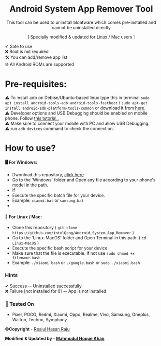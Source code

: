 <h1 align="center"> Android System App Remover Tool </h1>

<p align="center">This tool can be used to uninstall bloatware which comes pre-installed and cannot be uninstalled directly  </p>
<p align="center">[ Specially modified & updated for Linux / Mac users ]</p>


<g-emoji class="g-emoji" alias="heavy_check_mark" fallback-src="https://github.githubassets.com/images/icons/emoji/unicode/2714.png">✔</g-emoji> Safe to use  
<g-emoji class="g-emoji" alias="x" fallback-src="https://github.githubassets.com/images/icons/emoji/unicode/274c.png">❌</g-emoji> Root is not required  
<g-emoji class="g-emoji" alias="hammer_and_wrench" fallback-src="https://github.githubassets.com/images/icons/emoji/unicode/1f6e0.png">🛠</g-emoji> You can add/remove app list  
<g-emoji class="g-emoji" alias="globe_with_meridians" fallback-src="https://github.githubassets.com/images/icons/emoji/unicode/1f310.png">🌐</g-emoji> All Android ROMs are supported  
 

# [](#pre-requisites)Pre-requisites:
<g-emoji class="g-emoji" alias="warning" fallback-src="https://github.githubassets.com/images/icons/emoji/unicode/26a0.png">⚠️</g-emoji> To install adb on Debisn/Ubuntu-based linux type this in terminal `sudo apt install android-tools-adb android-tools-fastboot` / `sudo apt-get install android-sdk-platform-tools-common`
or download it from [here](https://developer.android.com/studio/releases/platform-tools#downloads).  
<g-emoji class="g-emoji" alias="warning" fallback-src="https://github.githubassets.com/images/icons/emoji/unicode/26a0.png">⚠️</g-emoji> Developer options and USB Debugging should be enabled on mobile phone. Follow [this tutorial..](https://github.com/ujarhr/android-bloatware-remover/blob/main/edo.md)  
<g-emoji class="g-emoji" alias="warning" fallback-src="https://github.githubassets.com/images/icons/emoji/unicode/26a0.png">⚠️</g-emoji> Make sure to connect your mobile with PC and allow USB Debugging.  
<g-emoji class="g-emoji" alias="warning" fallback-src="https://github.githubassets.com/images/icons/emoji/unicode/26a0.png">⚠️</g-emoji> run `adb devices` command to check the connection.

# [](#how-to-use)**How to use?**

#### [](#-for-windows)<g-emoji class="g-emoji" alias="desktop_computer" fallback-src="https://github.githubassets.com/images/icons/emoji/unicode/1f5a5.png">🖥</g-emoji> For Windows:

*   Dwonload this repository, [click here](https://github.com/intelQong/Android_System_App_Remover/archive/refs/heads/main.zip)
*   Go to the 'Windows' folder and Open any file according to your phone's model in the path.
*   If 
*   Execute the specific batch file for your device.
*   Example: `xiaomi.bat` or `samsung.bat`
*   
#### [](#-for-linux--mac)<g-emoji class="g-emoji" alias="penguin" fallback-src="https://github.githubassets.com/images/icons/emoji/unicode/1f427.png">🐧</g-emoji> For Linux / Mac:

*   Clone this repository ( `git clone https://github.com/intelQong/Android_System_App_Remover` )
*   Go to the 'Linux-MacOS' folder and Open Terminal in this path. ( `cd Linux-MacOS` )
*   Execute the specific bash script for your device.
*   Make sure that the file is executable. If not use `sudo chmod +x filename.bash`
*   Example: `./xiaomi.bash` or `./google.bash` or `sudo ./xiaomi.bash`

### [](#hints)Hints

<g-emoji class="g-emoji" alias="heavy_check_mark" fallback-src="https://github.githubassets.com/images/icons/emoji/unicode/2714.png">✔</g-emoji> Success -- Uninstalled successfully  
<g-emoji class="g-emoji" alias="x" fallback-src="https://github.githubassets.com/images/icons/emoji/unicode/274c.png">❌</g-emoji> Failure [not installed for 0] -- App is not installed

### [](#-tested-on)<g-emoji class="g-emoji" alias="iphone" fallback-src="https://github.githubassets.com/images/icons/emoji/unicode/1f4f1.png">📱</g-emoji> Tested On

*   Pixel, POCO, Redmi, Xiaomi, Oppo, Realme, Vivo, Samsung, Oneplus, Walton, Techno, Symphony
  
**©️Copyright** - [Reajul Hasan Raju](https://twitter.com/rhraju03)

**Modified & Updated by - [Mahmudul Hoque Khan](https://x.com/intelQong)**

